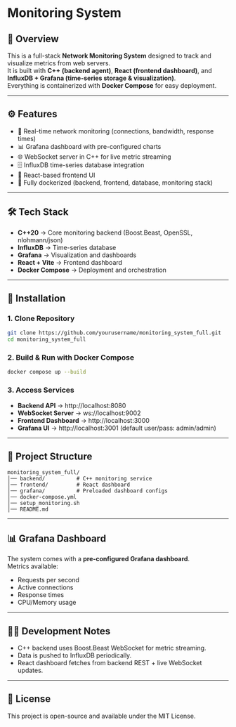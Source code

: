# Monitoring System

## 📖 Overview
This is a full-stack **Network Monitoring System** designed to track and visualize metrics from web servers.  
It is built with **C++ (backend agent)**, **React (frontend dashboard)**, and **InfluxDB + Grafana (time-series storage & visualization)**.  
Everything is containerized with **Docker Compose** for easy deployment.

---

## ⚙️ Features
- 📡 Real-time network monitoring (connections, bandwidth, response times)
- 📊 Grafana dashboard with pre-configured charts
- 🌐 WebSocket server in C++ for live metric streaming
- 🗄️ InfluxDB time-series database integration
- 🎨 React-based frontend UI
- 🐳 Fully dockerized (backend, frontend, database, monitoring stack)

---

## 🛠️ Tech Stack
- **C++20** → Core monitoring backend (Boost.Beast, OpenSSL, nlohmann/json)
- **InfluxDB** → Time-series database
- **Grafana** → Visualization and dashboards
- **React + Vite** → Frontend dashboard
- **Docker Compose** → Deployment and orchestration

---

## 🚀 Installation

### 1. Clone Repository
```bash
git clone https://github.com/yourusername/monitoring_system_full.git
cd monitoring_system_full
```

### 2. Build & Run with Docker Compose
```bash
docker compose up --build
```

### 3. Access Services
- **Backend API** → http://localhost:8080  
- **WebSocket Server** → ws://localhost:9002  
- **Frontend Dashboard** → http://localhost:3000  
- **Grafana UI** → http://localhost:3001 (default user/pass: admin/admin)

---

## 📂 Project Structure
```
monitoring_system_full/
│── backend/          # C++ monitoring service
│── frontend/         # React dashboard
│── grafana/          # Preloaded dashboard configs
│── docker-compose.yml
│── setup_monitoring.sh
│── README.md
```

---

## 📊 Grafana Dashboard
The system comes with a **pre-configured Grafana dashboard**.  
Metrics available:
- Requests per second
- Active connections
- Response times
- CPU/Memory usage

---

## 🧑‍💻 Development Notes
- C++ backend uses Boost.Beast WebSocket for metric streaming.
- Data is pushed to InfluxDB periodically.
- React dashboard fetches from backend REST + live WebSocket updates.

---

## 📝 License
This project is open-source and available under the MIT License.
